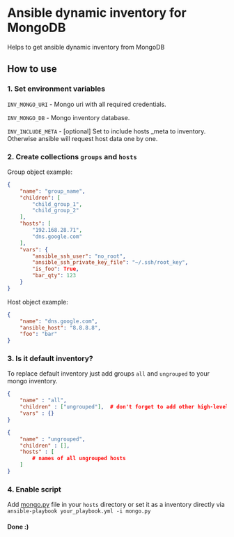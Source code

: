 # Ansible dynamic inventory for MongoDB

Helps to get ansible dynamic inventory from MongoDB

## How to use
### 1. Set environment variables
`INV_MONGO_URI` - Mongo uri with all required credentials.

`INV_MONGO_DB` - Mongo inventory database.

`INV_INCLUDE_META` - [optional] Set to include hosts _meta to inventory. Otherwise ansible will request host data one by one.


### 2. Create collections `groups` and `hosts`
Group object example:
```json
{
    "name": "group_name",
    "children": [
        "child_group_1",
        "child_group_2"
    ],
    "hosts": [
        "192.168.28.71",
        "dns.google.com"
    ],
    "vars": {
        "ansible_ssh_user": "no_root",
        "ansible_ssh_private_key_file": "~/.ssh/root_key",
        "is_foo": True,
        "bar_qty": 123
    }
}
```

Host object example:
```json
{
    "name": "dns.google.com",
    "ansible_host": "8.8.8.8",
    "foo": "bar"
}
```

### 3. Is it default inventory?
To replace default inventory just add groups `all` and `ungrouped` to your mongo inventory.

```json
{
    "name" : "all",
    "children" : ["ungrouped"],  # don't forget to add other high-level groups here
    "vars" : {}
}
```
```json
{
    "name" : "ungrouped",
    "children" : [],
    "hosts" : [
        # names of all ungrouped hosts
    ]
}
```

### 4. Enable script
Add [mongo.py](https://gitlab.com/true-web-app/ci-cd/mongodb-inventory/-/blob/master/mongo.py) file in your `hosts` directory or set it as a inventory directly via `ansible-playbook your_playbook.yml -i mongo.py`

#### Done :)
